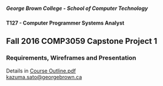 ##### George Brown College - School of Computer Technology
#### T127 - Computer Programmer Systems Analyst 
## Fall 2016 COMP3059 Capstone Project 1
### Requirements, Wireframes and Presentation

Details in [Course Outline.pdf](https://github.com/kazuma-sato/CAPSTONE1-xcampus/blob/master/Course%20Outline.pdf)  
kazuma.sato@georgebrown.ca
